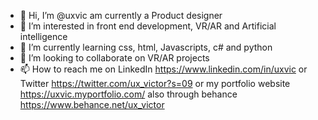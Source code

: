 - 👋 Hi, I’m @uxvic am currently a Product designer 
- 👀 I’m interested in front end development, VR/AR and Artificial intelligence 
- 🌱 I’m currently learning css, html, Javascripts, c# and python 
- 💞️ I’m looking to collaborate on VR/AR projects 
- 📫 How to reach me on LinkedIn https://www.linkedin.com/in/uxvic or Twitter https://twitter.com/ux_victor?s=09 or my portfolio website https://uxvic.myportfolio.com/ also through behance https://www.behance.net/ux_victor

<!---
uxvic/uxvic is a ✨ special ✨ repository because its `README.md` (this file) appears on your GitHub profile.
You can click the Preview link to take a look at your changes.
--->
